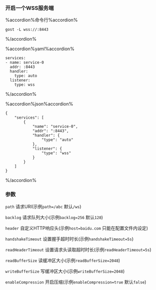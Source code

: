 ### 开启一个WSS服务端

%accordion%命令行%accordion%
```
gost -L wss://:8443
```
%/accordion%


%accordion%yaml%accordion%
```
services:
- name: service-0
  addr: :8443
  handler:
    type: auto
  listener:
    type: wss
```
%/accordion%

%accordion%json%accordion%
```
{
    "services": [
        {
            "name": "service-0",
            "addr": ":8443",
            "handler": {
                "type": "auto"
            },
            "listener": {
                "type": "wss"
            }
        }
    ]
}
```
%/accordion%

### 参数

`path` 请求URI(示例`path=/abc` 默认`/ws`)

`backlog` 请求队列大小(示例`backlog=256` 默认`128`)

`header` 自定义HTTP响应头(示例`host=baidu.com` 只能在配置文件内设定)

`handshakeTimeout` 设置握手超时时长(示例`handshakeTimeout=5s`)

`readHeaderTimeout` 设置请求头读取超时时长(示例`readHeaderTimeout=5s`)

`readBufferSize` 读缓冲区大小(示例`readBufferSize=2048`)

`writeBufferSize` 写缓冲区大小(示例`writeBufferSize=2048`)

`enableCompression` 开启压缩(示例`enableCompression=true` 默认`false`)
